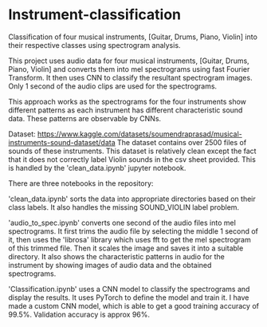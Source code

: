 # Instrument-classification
Classification of four musical instruments, [Guitar, Drums, Piano, Violin] into 
their respective classes using spectrogram analysis.

This project uses audio data for four musical instruments, 
[Guitar, Drums, Piano, Violin] and converts them into mel spectrograms
using fast Fourier Transform. It then uses CNN to classify the resultant
spectrogram images. Only 1 second of the audio clips are used for
the spectrograms.

This approach works as the spectrograms for the four instruments
show different patterns as each instrument has different
characteristic sound data. These patterns are observable by 
CNNs.

Dataset: https://www.kaggle.com/datasets/soumendraprasad/musical-instruments-sound-dataset/data
The dataset contains over 2500 files of sounds of these instruments. This dataset
is relatively clean except the fact that it does not correctly label
Violin sounds in the csv sheet provided. This is handled by the 'clean_data.ipynb'
jupyter notebook.

There are three notebooks in the repository:

'clean_data.ipynb' sorts the data into appropriate directories
based on their class labels. It also handles the missing
SOUND_VIOLIN label problem.

'audio_to_spec.ipynb' converts one second of the audio files
into mel spectrograms. It first trims the audio file by selecting
the middle 1 second of it, then uses the 'librosa' library which uses fft
to get the mel spectrogram of this trimmed file. Then it scales the image
and saves it into a suitable directory. It also shows the characteristic
patterns in audio for the instrument by showing images of audio data
and the obtained spectrograms.

'Classification.ipynb' uses a CNN model to classify the
spectrograms and display the results. It uses PyTorch to
define the model and train it. I have made a custom CNN model,
which is able to get a good training accuracy of 99.5%.
Validation accuracy is approx 96%.

